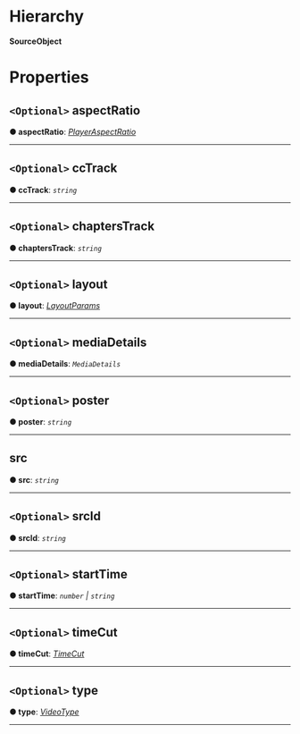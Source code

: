 

# Hierarchy

**SourceObject**

# Properties

<a id="aspectratio"></a>

## `<Optional>` aspectRatio

**● aspectRatio**: *[PlayerAspectRatio](../modules/annotoplayer.md#playeraspectratio)*

___
<a id="cctrack"></a>

## `<Optional>` ccTrack

**● ccTrack**: *`string`*

___
<a id="chapterstrack"></a>

## `<Optional>` chaptersTrack

**● chaptersTrack**: *`string`*

___
<a id="layout"></a>

## `<Optional>` layout

**● layout**: *[LayoutParams](layoutplugin.layoutparams.md)*

___
<a id="mediadetails"></a>

## `<Optional>` mediaDetails

**● mediaDetails**: *`MediaDetails`*

___
<a id="poster"></a>

## `<Optional>` poster

**● poster**: *`string`*

___
<a id="src"></a>

##  src

**● src**: *`string`*

___
<a id="srcid"></a>

## `<Optional>` srcId

**● srcId**: *`string`*

___
<a id="starttime"></a>

## `<Optional>` startTime

**● startTime**: *`number` \| `string`*

___
<a id="timecut"></a>

## `<Optional>` timeCut

**● timeCut**: *[TimeCut](timecutplugin.timecut.md)*

___
<a id="type"></a>

## `<Optional>` type

**● type**: *[VideoType](../modules/annotoplayer.md#videotype)*

___


